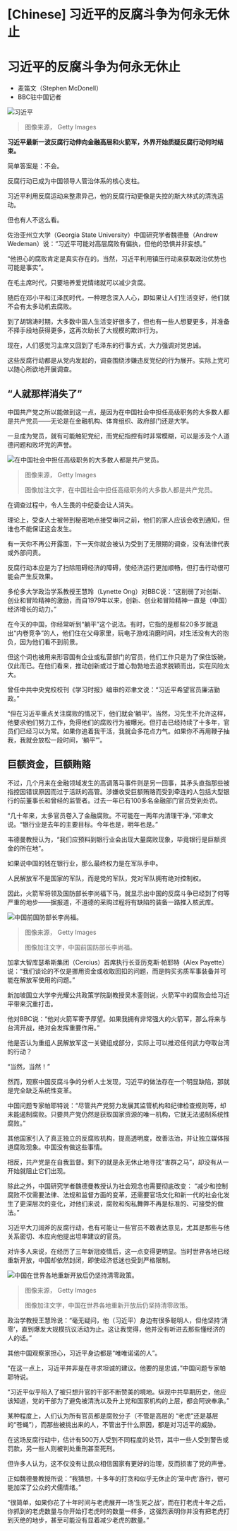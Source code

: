 # [Chinese] 习近平的反腐斗争为何永无休止

#  习近平的反腐斗争为何永无休止

  * 麦笛文（Stephen McDonell） 
  * BBC驻中国记者 


![习近平](_132559840_gettyimages-1616273817.jpg)

> 图像来源，  Getty Images

**习近平最新一波反腐行动伸向金融高层和火箭军，外界开始质疑反腐行动何时结束。**

简单答案是：不会。

反腐行动已成为中国领导人管治体系的核心支柱。

习近平利用反腐运动来整肃异己，他的反腐行动更像是失控的斯大林式的清洗运动。

但也有人不这么看。

佐治亚州立大学（Georgia State University）中国研究学者魏德曼（Andrew Wedeman）说：“习近平可能对高层腐败有偏执，但他的恐惧并非妄想。”

“他担心的腐败肯定是真实存在的。当然，习近平利用镇压行动来获取政治优势也可能是事实”。

在毛主席时代，只要培养爱党情绪就可以减少贪腐。

随后在邓小平和江泽民时代，一种理念深入人心，即如果让人们生活变好，他们就不会有太多动机去腐败。

到了胡锦涛时期，大多数中国人生活变好很多了，但也有一些人想要更多，并准备不择手段地获得更多，这再次助长了大规模的欺诈行为。

现在，人们感觉习主席又回到了毛泽东的行事方式，大力强调对党忠诚。

这些反腐行动都是从党内发起的，调查围绕涉嫌违反党纪的行为展开。实际上党可以随心所欲地开展调查。

##  “人就那样消失了”

中国共产党之所以能做到这一点，是因为在中国社会中担任高级职务的大多数人都是共产党员——无论是在金融机构、体育组织、政府部门还是大学。

一旦成为党员，就有可能触犯党纪，而党纪指控有时非常模糊，可以是涉及个人道德问题和败坏党的声誉。

![在中国社会中担任高级职务的大多数人都是共产党员。](_132559993_gettyimages-1243406354.jpg)

> 图像来源，  Getty Images
>
> 图像加注文字，在中国社会中担任高级职务的大多数人都是共产党员。

在调查过程中，令人生畏的中纪委会让人消失。

理论上，受查人士被带到秘密地点接受审问之前，他们的家人应该会收到通知，但谁也不能保证这会发生。

有一天你不再公开露面，下一天你就会被认为受到了无限期的调查，没有法律代表或外部问责。

反腐行动本应是为了扫除阻碍经济的障碍，使经济运行更加顺畅，但打击行动很可能会产生反效果。

多伦多大学政治学系教授王慧玲（Lynette Ong）对BBC说：“这削弱了对创新、创业和冒险精神的激励，而自1979年以来，创新、创业和冒险精神一直是（中国）经济增长的动力。”

在今天的中国，你经常听到“躺平”这个说法。有时，它指的是那些20多岁就退出“内卷竞争”的人，他们住在父母家里，玩电子游戏消磨时间，对生活没有大的抱负，因为他们看不到前景。

但这个词也被用来形容国有企业或私营部门的官员，他们工作只是为了保住饭碗，仅此而已。在他们看来，推动创新或过于雄心勃勃地去追求脱颖而出，实在风险太大。

曾任中共中央党校校刊《学习时报》编审的邓聿文说：“习近平希望官员廉洁勤政。”

“但在习近平重点关注腐败的情况下，他们就会‘躺平’。当然，习先生不允许这样，他要求他们努力工作，免得他们的腐败行为被曝光。但打击已经持续了十多年，官员们已经习以为常。如果你追着我干活，我就会多花点力气。如果你不再用鞭子抽我，我就会放松一段时间，‘躺平’”。

##  巨额资金，巨额贿赂

不过，几个月来在金融领域发生的高调落马事件则是另一回事，其矛头直指那些被指控因错误原因而过于活跃的高管。涉嫌收受巨额贿赂而受到牵连的人包括大型银行的前董事长和曾经的监管者。过去一年已有100多名金融部门官员受到处罚。

“几十年来，太多官员卷入了金融腐败。不可能在一两年内清理干净，”邓聿文说。“银行业是去年的主要目标。今年也是，明年也是。”

韦德曼教授认为，“我们应预料到银行业会出现大量腐败现象，毕竟银行是巨额资金的所在地”。

如果说中国的钱在银行业，那么最终权力是在军队手中。

人民解放军不是国家的军队，而是党的军队，党对军队拥有绝对控制权。

因此，火箭军将领及国防部长李尚福下马，就显示出中国的反腐斗争已经到了何等严重的地步——据报道，不道德的采购过程将有缺陷的装备一路推入核武库。

![中国前国防部长李尚福。](_132559844_gettyimages-1600811971.jpg)

> 图像来源，  Getty Images
>
> 图像加注文字，中国前国防部长李尚福。

加拿大智库瑟希斯集团（Cercius）首席执行长亚历克斯·帕耶特（Alex Payette）说：“我们谈论的不仅是挪用资金或收取回扣的问题，而是购买劣质军事装备并可能在解放军使用的问题。”

新加坡国立大学李光耀公共政策学院副教授吴木銮则说，火箭军中的腐败会给习近平带来沉重打击。

他对BBC说：“他对火箭军寄予厚望。如果我拥有非常强大的火箭军，那么将来与台湾开战，绝对会发挥重要作用。”

他是否认为重组人民解放军这一关键组成部分，实际上可以推迟任何武力夺取台湾的行动？

“当然，当然！”

然而，观察中国反腐斗争的分析人士发现，习近平的做法存在一个明显缺陷，那就是完全缺乏系统性变革。

中国问题专家帕耶特说：“尽管共产党努力发展其监管机构和纪律检查规则等，却未能遏制腐败。只要共产党仍然是获取国家资源的唯一机构，它就无法遏制系统性腐败。”

其他国家引入了真正独立的反腐败机构，提高透明度，改善法治，并让独立媒体报道腐败现象。中国没有做这些事情。

相反，共产党是在自我监督。剩下的就是永无休止地寻找“害群之马”，却没有从一开始就阻止它们出现。

除此之外，中国研究学者魏德曼教授认为社会观念也需要彻底改变： “减少和控制腐败不仅需要法律、法规和监督方面的变革，还需要官场文化和新一代的社会化发生了更深层次的变化，对他们来说，腐败和徇私舞弊不再是标准的、可接受的做法。”

习近平大刀阔斧的反腐行动，也有可能让一些官员不敢表达意见，尤其是那些与他关系密切、本应向他提出坦率建议的官员。

对许多人来说，在经历了三年新冠疫情后，这一点变得更明显。当时世界各地已经重新开放，中国却依然封闭，即使经济低迷也受到严格限制。

![中国在世界各地重新开放后仍坚持清零政策。](_132559982_gettyimages-1389863839.jpg)

> 图像来源，  Getty Images
>
> 图像加注文字，中国在世界各地重新开放后仍坚持清零政策。

政治学教授王慧玲说：“毫无疑问，他（习近平）身边有很多聪明人，但他坚持‘清零’，直到爆发大规模抗议活动为止。这让我觉得，他并没有听进去那些懂经济的人的话。”

其他中国观察家担心，习近平身边都是“唯唯诺诺的人”。

“在这一点上，习近平并非是在寻求坦诚的建议。他要的是忠诚，”中国问题专家帕耶特说。

“习近平似乎陷入了被只想升官的干部不断赞美的境地。纵观中共早期历史，他应该知道，党的干部为了避免被清洗以及升上党和国家机构的上层，都会阿谀奉承。”

某种程度上，人们认为所有官员都是腐败分子（不管是高层的 “老虎”还是基层的“苍蝇”），而那些被挑出来的人，不管出于什么原因，都是对习近平的威胁。

在这场反腐行动中，估计有500万人受到不同程度的处罚，其中一些人受到警告或罚款，另一些人则被判处重刑甚至死刑。

但许多人认为，这不仅没有让民众相信国家有更好的治理，反而损害了党的声誉。

正如魏德曼教授所说：“我猜想，十多年的打贪和似乎无休止的‘笼中虎’游行，很可能加深了公众的犬儒情绪。”

“很简单，如果你花了十年时间与老虎展开一场‘生死之战’，而在打老虎十年之后，你抓到的老虎数量与你开始打老虎时的数量一样多，这强烈表明你并没有把老虎打到灭绝的地步，甚至可能没有显着减少老虎的数量。”


